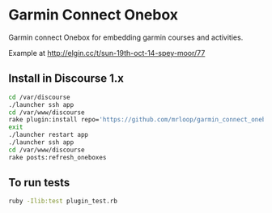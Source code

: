 # Garmin Connect Onebox

Garmin connect Onebox for embedding garmin courses and activities.

Example at http://elgin.cc/t/sun-19th-oct-14-spey-moor/77

## Install in Discourse 1.x

```sh
cd /var/discourse
./launcher ssh app
cd /var/www/discourse
rake plugin:install repo='https://github.com/mrloop/garmin_connect_onebox.git'
exit
./launcher restart app
./launcher ssh app
cd /var/www/discourse
rake posts:refresh_oneboxes
```


## To run tests

```sh
ruby -Ilib:test plugin_test.rb
```
